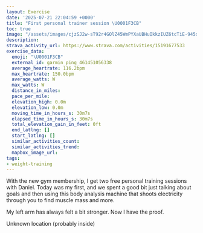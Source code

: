 ```yaml
---
layout: Exercise
date: '2025-07-21 22:04:59 +0000'
title: "First personal trainer session \U0001F3CB️"
toc: true
image: "/assets/images/cjzSJ2w-sT92r4GOlZ45WmPYXaUBHuIkkzIUZ6tcTiE-945x2048.jpg.jpeg"
description:
strava_activity_url: https://www.strava.com/activities/15191677533
exercise_data:
  emoji: "\U0001F3CB️"
  external_id: garmin_ping_461451056338
  average_heartrate: 116.2bpm
  max_heartrate: 150.0bpm
  average_watts: W
  max_watts: W
  distance_in_miles:
  pace_per_mile:
  elevation_high: 0.0m
  elevation_low: 0.0m
  moving_time_in_hours_s: 30m7s
  elapsed_time_in_hours_s: 30m7s
  total_elevation_gain_in_feet: 0ft
  end_latlng: []
  start_latlng: []
  similar_activities_count:
  similar_activities_trend:
  mapbox_image_url:
tags:
- weight-training
---
```


With the new gym membership, I get two free personal training sessions with Daniel. Today was my first, and we spent a good bit just talking about goals and then using this body analysis machine that shoots electricity through you to find muscle mass and more. 

My left arm has always felt a bit stronger. Now I have the proof.

Unknown location (probably inside)
